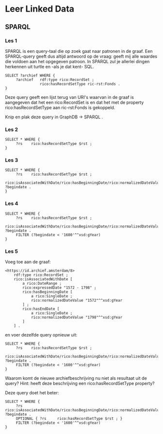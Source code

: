 # Leer Linked Data

## SPARQL

### Les 1
SPARQL is een query-taal die op zoek gaat naar patronen in de graaf. Een SPARQL-query geeft dus altijd antwoord op de vraag: geeft mij alle waardes die voldoen aan het opgegeven patroon. In SPARQL zul je allerlei dingen herkennen uit turtle en -als je dat kent- SQL.

```
SELECT ?archief WHERE {
     ?archief   rdf:type rico:RecordSet ;
                rico:hasRecordSetType ric-rst:Fonds .
}

```

Deze query geeft een lijst terug van URI's waarvan in de graaf is aangegeven dat het een rico:RecordSet is en dat het met de property rico:hasRecordSetType aan ric-rst:Fonds is gekoppeld.

Knip en plak deze query in GraphDB -> SPARQL .

### Les 2
```
SELECT * WHERE {
     ?rs 	rico:hasRecordSetType $rst ;
}

```

### Les 3
```
SELECT * WHERE {
     ?rs 	rico:hasRecordSetType $rst ;
     		rico:isAssociatedWithDate/rico:hasBeginningDate/rico:normalizedDateValue ?begindate .
}

```

### Les 4
```
SELECT * WHERE {
     ?rs 	rico:hasRecordSetType $rst ;
     		rico:isAssociatedWithDate/rico:hasBeginningDate/rico:normalizedDateValue ?begindate .
     FILTER (?begindate < '1600'^^xsd:gYear)
}

```

### Les 5
Voeg toe aan de graaf:

```
<https://id.archief.amsterdam/8> 
	rdf:type rico:RecordSet ;
    rico:isAssociatedWithDate [
        a rico:DateRange ;
        rico:expressedDate "1572 - 1798" ;
        rico:hasBeginningDate [
            a rico:SingleDate ;
            rico:normalizedDateValue "1572"^^xsd:gYear
        ] ;
        rico:hasEndDate [
            a rico:SingleDate ;
            rico:normalizedDateValue "1798"^^xsd:gYear
        ]
    ] .

```

en voer dezelfde query opnieuw uit:

```
SELECT * WHERE {
     ?rs 	rico:hasRecordSetType $rst ;
     		rico:isAssociatedWithDate/rico:hasBeginningDate/rico:normalizedDateValue ?begindate .
     FILTER (?begindate < '1600'^^xsd:gYear)
}

```

Waarom komt de nieuwe archiefbeschrijving nu niet als resultaat uit de query? Hint: heeft deze beschrijving een rico:hasRecordSetType property?

Deze query doet het beter:

```
SELECT * WHERE {
     ?rs	rico:isAssociatedWithDate/rico:hasBeginningDate/rico:normalizedDateValue ?begindate .
     OPTIONAL { ?rs 	rico:hasRecordSetType $rst ; }
     FILTER (?begindate < '1600'^^xsd:gYear)
}

```



